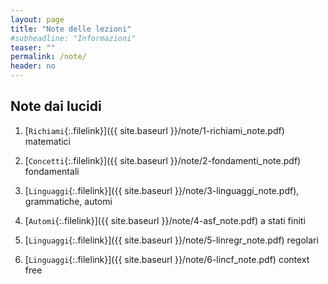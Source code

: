 ```yaml
---
layout: page
title: "Note delle lezioni"
#subheadline: "Informazioni"
teaser: ""
permalink: /note/
header: no
---
```


## Note dai lucidi

1. [`Richiami`{:.filelink}]({{ site.baseurl }}/note/1-richiami_note.pdf) matematici

1. [`Concetti`{:.filelink}]({{ site.baseurl }}/note/2-fondamenti_note.pdf) fondamentali

1. [`Linguaggi`{:.filelink}]({{ site.baseurl }}/note/3-linguaggi_note.pdf), grammatiche, automi

1. [`Automi`{:.filelink}]({{ site.baseurl }}/note/4-asf_note.pdf) a stati finiti

1. [`Linguaggi`{:.filelink}]({{ site.baseurl }}/note/5-linregr_note.pdf) regolari

1. [`Linguaggi`{:.filelink}]({{ site.baseurl }}/note/6-lincf_note.pdf) context free
